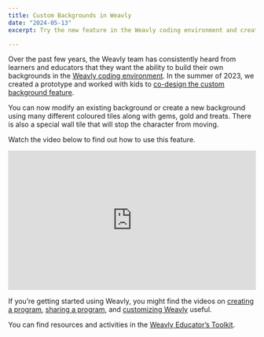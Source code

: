 ```yaml
---
title: Custom Backgrounds in Weavly
date: "2024-05-13"
excerpt: Try the new feature in the Weavly coding environment and create your custom background.

---
```


Over the past few years, the Weavly team has consistently heard from learners and educators
that they want the ability to build their own backgrounds in the
[Weavly coding environment](https://create.weavly.org).
In the summer of 2023, we created a prototype and worked with kids to
[co-design the custom background feature](https://codelearncreate.org/blog/custom-backgrounds-codesign/).

You can now modify an existing background or create a new background using many different
coloured tiles along with gems, gold and treats. There is also a special wall tile that
will stop the character from moving.

Watch the video below to find out how to use this feature.
<div style="position: relative; padding-bottom: 56.25%; height: 0; overflow: hidden;">
  <iframe src="https://www.youtube.com/embed/3c5YW8N_Gdg"
  style="position: absolute; top: 0; left: 0; width: 100%; height: 100%; border:0;"
  allowfullscreen="" title="Custom Backgrounds in Weavly"></iframe>
</div>

If you’re getting started using Weavly, you might find the videos on
[creating a program](https://www.youtube.com/watch?v=zg-TmHyBx0E),
[sharing a program](https://www.youtube.com/watch?v=VZyaot1YL9U), and
[customizing Weavly](https://www.youtube.com/watch?v=eAG2VnmCotc) useful.

You can find resources and activities in the
[Weavly Educator’s Toolkit](https://weavly.org/learn/).
